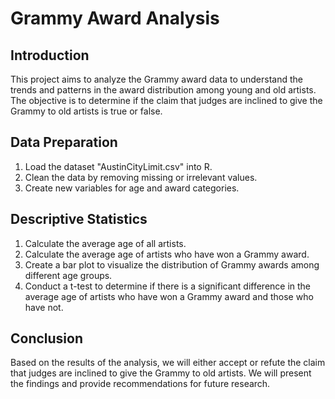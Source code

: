 # Grammy Award Analysis

## Introduction

This project aims to analyze the Grammy award data to understand the trends and patterns in the award distribution among young and old artists. The objective is to determine if the claim that judges are inclined to give the Grammy to old artists is true or false.

## Data Preparation

1. Load the dataset "AustinCityLimit.csv" into R.
2. Clean the data by removing missing or irrelevant values.
3. Create new variables for age and award categories.

## Descriptive Statistics

1. Calculate the average age of all artists.
2. Calculate the average age of artists who have won a Grammy award.
3. Create a bar plot to visualize the distribution of Grammy awards among different age groups.
4. Conduct a t-test to determine if there is a significant difference in the average age of artists who have won a Grammy award and those who have not.

## Conclusion

Based on the results of the analysis, we will either accept or refute the claim that judges are inclined to give the Grammy to old artists. We will present the findings and provide recommendations for future research.

